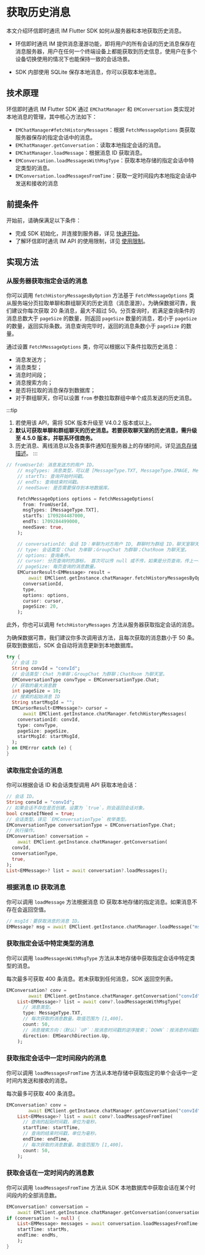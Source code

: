 # 获取历史消息

<Toc />

本文介绍环信即时通讯 IM Flutter SDK 如何从服务器和本地获取历史消息。

- 环信即时通讯 IM 提供消息漫游功能，即将用户的所有会话的历史消息保存在消息服务器，用户在任何一个终端设备上都能获取到历史信息，使用户在多个设备切换使用的情况下也能保持一致的会话场景。

- SDK 内部使用 SQLite 保存本地消息，你可以获取本地消息。

## 技术原理

环信即时通讯 IM Flutter SDK 通过 `EMChatManager` 和 `EMConversation` 类实现对本地消息的管理，其中核心方法如下：

- `EMChatManager#fetchHistoryMessages`：根据 `FetchMessageOptions` 类获取服务器保存的指定会话中的消息。
- `EMChatManager.getConversation`：读取本地指定会话的消息。
- `EMChatManager.loadMessage`：根据消息 ID 获取消息。
- `EMConversation.loadMessagesWithMsgType`：获取本地存储的指定会话中特定类型的消息。
- `EMConversation.loadMessagesFromTime`：获取一定时间段内本地指定会话中发送和接收的消息

## 前提条件

开始前，请确保满足以下条件：

- 完成 SDK 初始化，并连接到服务器，详见 [快速开始](quickstart.html)。
- 了解环信即时通讯 IM API 的使用限制，详见 [使用限制](/product/limitation.html)。

## 实现方法

### 从服务器获取指定会话的消息

你可以调用 `fetchHistoryMessagesByOption` 方法基于 `FetchMessageOptions` 类从服务端分页拉取单聊和群组聊天的历史消息（消息漫游）。为确保数据可靠，我们建议你每次获取 20 条消息，最大不超过 50。分页查询时，若满足查询条件的消息总数大于 `pageSize` 的数量，则返回 `pageSize` 数量的消息，若小于 `pageSize` 的数量，返回实际条数。消息查询完毕时，返回的消息条数小于 `pageSize` 的数量。

通过设置 `FetchMessageOptions` 类，你可以根据以下条件拉取历史消息：

- 消息发送方；
- 消息类型；
- 消息时间段；
- 消息搜索方向；
- 是否将拉取的消息保存到数据库；
- 对于群组聊天，你可以设置 `from` 参数拉取群组中单个成员发送的历史消息。

:::tip
1. 若使用该 API，需将 SDK 版本升级至 V4.0.2 版本或以上。
2. **默认可获取单聊和群组聊天的历史消息。若要获取聊天室的历史消息，需升级至 4.5.0 版本，并联系环信商务。**
3. 历史消息、离线消息以及各类事件通知在服务器上的存储时间，详见[消息存储描述](/product/product_message_overview.html#消息存储)。
:::

```dart
// fromUserId: 消息发送方的用户 ID。
    // msgTypes: 消息类型，可以是 [MessageType.TXT, MessageType.IMAGE, MessageType.VIDEO, MessageType.LOCATION, MessageType.VOICE, MessageType.FILE, MessageType.CUSTOM, MessageType.COMBINE]
    // startTs: 查询开始时间戳。
    // endTs: 查询结束时间戳。
    // needSave: 是否需要保存到本地数据库。

    FetchMessageOptions options = FetchMessageOptions(
      from: fromUserId,
      msgTypes: [MessageType.TXT],
      startTs: 1709284487000,
      endTs: 1709284499000,
      needSave: true,
    );

    // conversationId: 会话 ID：单聊为对方用户 ID, 群聊时为群组 ID，聊天室聊天为聊天室 ID。
    // type: 会话类型：Chat 为单聊；GroupChat 为群聊；ChatRoom 为聊天室。
    // options: 查询条件。
    // cursor: 分页查询时的游标， 首次可以传 null 或不传，如果是分页查询，传上一次查询结果的游标 result.cursor。
    // pageSize: 每页查询的消息数量。
    EMCursorResult<EMMessage> result =
        await EMClient.getInstance.chatManager.fetchHistoryMessagesByOption(
      conversationId,
      type,
      options: options,
      cursor: cursor,
      pageSize: 20,
    );
```

此外，你也可以调用 `fetchHistoryMessages` 方法从服务器获取指定会话的消息。

为确保数据可靠，我们建议你多次调用该方法，且每次获取的消息数小于 50 条。获取到数据后，SDK 会自动将消息更新到本地数据库。

```dart
try {
  // 会话 ID
  String convId = "convId";
  // 会话类型：Chat 为单聊；GroupChat 为群聊；ChatRoom 为聊天室。
  EMConversationType convType = EMConversationType.Chat;
  // 获取的最大消息数
  int pageSize = 10;
  // 搜索的起始消息 ID
  String startMsgId = "";
  EMCursorResult<EMMessage?> cursor =
      await EMClient.getInstance.chatManager.fetchHistoryMessages(
    conversationId: convId,
    type: convType,
    pageSize: pageSize,
    startMsgId: startMsgId,
  );
} on EMError catch (e) {
}
```

### 读取指定会话的消息

你可以根据会话 ID 和会话类型调用 API 获取本地会话：

```dart
// 会话 ID。
String convId = "convId";
// 如果会话不存在是否创建。设置为 `true`，则会返回会话对象。
bool createIfNeed = true;
// 会话类型。详见 `EMConversationType` 枚举类型。
EMConversationType conversationType = EMConversationType.Chat;
// 执行操作。
EMConversation? conversation =
    await EMClient.getInstance.chatManager.getConversation(
  convId,
  conversationType,
  true,
);
List<EMMessage>? list = await conversation?.loadMessages();
```

### 根据消息 ID 获取消息

你可以调用 `loadMessage` 方法根据消息 ID 获取本地存储的指定消息。如果消息不存在会返回空值。

```dart
// msgId：要获取消息的消息 ID。
EMMessage? msg = await EMClient.getInstance.chatManager.loadMessage("msgId");
```

### 获取指定会话中特定类型的消息

你可以调用 `loadMessagesWithMsgType` 方法从本地存储中获取指定会话中特定类型的消息。

每次最多可获取 400 条消息。若未获取到任何消息，SDK 返回空列表。

```dart
EMConversation? conv =
        await EMClient.getInstance.chatManager.getConversation("convId");
    List<EMMessage>? list = await conv?.loadMessagesWithMsgType(
      // 消息类型。
      type: MessageType.TXT,
      // 每次获取的消息数量。取值范围为 [1,400]。
      count: 50,
      // 消息搜索方向：（默认）`UP`：按消息时间戳的逆序搜索；`DOWN`：按消息时间戳的正序搜索。
      direction: EMSearchDirection.Up,
    );
```

### 获取指定会话中一定时间段内的消息

你可以调用 `loadMessagesFromTime` 方法从本地存储中获取指定的单个会话中一定时间内发送和接收的消息。

每次最多可获取 400 条消息。

```dart
EMConversation? conv =
        await EMClient.getInstance.chatManager.getConversation("convId");
    List<EMMessage>? list = await conv?.loadMessagesFromTime(
      // 查询的起始时间戳，单位为毫秒。
      startTime: startTime,
      // 查询的结束时间戳，单位为毫秒。
      endTime: endTime,
      // 每次获取的消息数量。取值范围为 [1,400]。
      count: 50,
    );
```

### 获取会话在一定时间内的消息数

你可以调用 `loadMessagesFromTime` 方法从 SDK 本地数据库中获取会话在某个时间段内的全部消息数。

```dart
EMConversation? conversation =
    await EMClient.getInstance.chatManager.getConversation(conversationId);
if (conversation != null) {
    List<EMMessage> messages = await conversation.loadMessagesFromTime(
    startTime: startMs,
    endTime: endMs,
    );
}
```